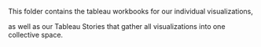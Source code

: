 This folder contains the tableau workbooks for our individual visualizations, 

as well as our Tableau Stories that gather all visualizations into one collective space.
